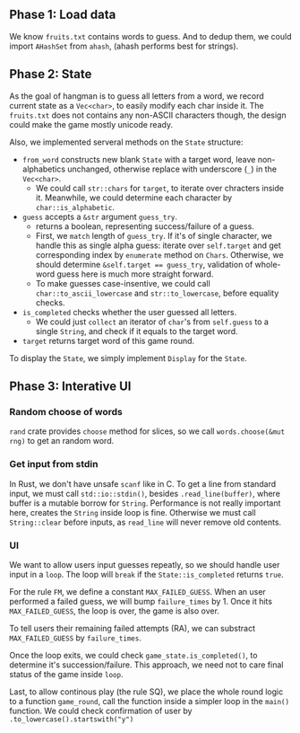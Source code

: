 ## Phase 1: Load data

We know `fruits.txt` contains words to guess. And to dedup them, we could import `AHashSet` from `ahash`, (ahash performs best for strings).

## Phase 2: State

As the goal of hangman is to guess all letters from a word, we record current state as a `Vec<char>`, to easily modify each char inside it. The `fruits.txt` does not contains any non-ASCII characters though, the design could make the game mostly unicode ready.

Also, we implemented serveral methods on the `State` structure:

- `from_word` constructs new blank `State` with a target word, leave non-alphabetics unchanged, otherwise replace with underscore (`_`) in the `Vec<char>`.
    - We could call `str::chars` for `target`, to iterate over chracters inside it. Meanwhile, we could determine each character by `char::is_alphabetic`.
- `guess` accepts a `&str` argument `guess_try`.
    - returns a boolean, representing success/failure of a guess.
    - First, we `match` length of `guess_try`. If it's of single character, we handle this as single alpha guess: iterate over `self.target` and get corresponding index by `enumerate` method on `Chars`. Otherwise, we should determine `&self.target == guess_try`, validation of whole-word guess here is much more straight forward.
    - To make guesses case-insentive, we could call `char::to_ascii_lowercase` and `str::to_lowercase`, before equality checks.
- `is_completed` checks whether the user guessed all letters.
    - We could just `collect` an iterator of `char`'s from `self.guess` to a single `String`, and check if it equals to the target word.
- `target` returns target word of this game round.

To display the `State`, we simply implement `Display` for the `State`.

## Phase 3: Interative UI

### Random choose of words

`rand` crate provides `choose` method for slices, so we call `words.choose(&mut rng)` to get an random word.

### Get input from stdin

In Rust, we don't have unsafe `scanf` like in C. To get a line from standard input, we must call `std::io::stdin()`, besides `.read_line(buffer)`, where buffer is a mutable borrow for `String`.
Performance is not really important here, creates the `String` inside loop is fine. Otherwise we must call `String::clear` before inputs, as `read_line` will never remove old contents.

### UI

We want to allow users input guesses repeatly, so we should handle user input in a `loop`.
The loop will `break` if the `State::is_completed` returns `true`.

For the rule `FM`, we define a constant `MAX_FAILED_GUESS`. When an user performed a failed guess, we will bump `failure_times` by 1.
Once it hits `MAX_FAILED_GUESS`, the loop is over, the game is also over.

To tell users their remaining failed attempts (RA), we can substract `MAX_FAILED_GUESS` by `failure_times`.

Once the loop exits, we could check `game_state.is_completed()`, to determine it's succession/failure. This approach, we need not to care final status of the game inside `loop`.

Last, to allow continous play (the rule SQ), we place the whole round logic to a function `game_round`, call the function inside a simpler loop in the `main()` function. We could check confirmation of user by `.to_lowercase().startswith("y")`
